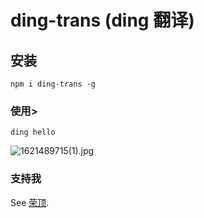# ding-trans (ding 翻译)

## 安装

```
npm i ding-trans -g
```

### 使用>

```
ding hello
```

![1621489715(1).jpg](http://ww1.sinaimg.cn/large/75314ac9ly1gqouh4l13sj20g6073749.jpg)

### 支持我

See [荣顶](https://www.fedtop.com).
